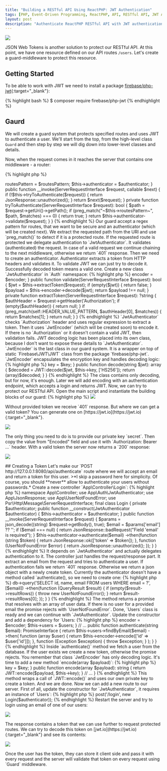 ```yaml
---
title: "Building a RESTful API Using ReactPHP: JWT Authentication"
tags: [PHP, Event-Driven Programming, ReactPHP, API, RESTful API, JWT Authentication]
layout: post
description: "Authenticate ReactPHP RESTful API with JWT authentication"
---
```


<div class="row">
    <p class="text-center image col-sm-6 col-sm-offset-3">
        <img src="/assets/images/posts/reactphp-restful-api-authentication/jwt-logo.jpg">
    </p>
</div>




JSON Web Tokens is another solution to protect our RESTful API. At this point, we have one resource defined on our API routes `/users`. Let's create a guard-middleware to protect this resource.

## Getting Started

To be able to work with JWT we need to install a package [firebase/php-jwt](https://github.com/firebase/php-jwt){:target="_blank"}:

{% highlight bash %}
$ composer require firebase/php-jwt
{% endhighlight %}

## Gaurd

We will create a guard system that protects specified routes and uses JWT to authenticate a user. We'll start from the top, from the high-level class `Guard` and then step by step we will dig down into lower-level classes and details.

Now, when the request comes in it reaches the server that contains one middleware - a router:

{% highlight php %}
<?php

// ...

$server = new Server(new Router($routes));
{% endhighlight %}


We need to hack into this step and authenticate the request **before** it reaches the router. For example, we want to protect all routes that start with `/users`. If authentication fails there is no need to execute the router, we already can return a `401` response. So, it looks like the guard is the best candidate for a new middleware which will be executed in the first place. Something like this:

{% highlight php %}
<?php

// ...

$auth = new Guard('/users', $authenticator);
$server = new Server([$auth, new Router($routes)]);

{% endhighlight %}

Now the server has to middlewares: guard and router. The guard is the first middleware in the chain and it means that the request has to go through the guard before it reaches the router. In this case the controller will be executed only if the request passed the guard. 

The guard system will definitely contain several classes, so let's create a new `Auth` namespace in our project and create a new class `Guard` in it:

{% highlight php %}
<?php

namespace App\Auth;

use App\Auth\Jwt\JwtAuthenticator;
use App\JsonResponse;
use Psr\Http\Message\ServerRequestInterface;

final class Guard
{
    private $routesPattern;

    private $authenticator;

    public function __construct($routesPattern, JwtAuthenticator $authenticator)
    {
        $this->routesPattern = $routesPattern;
        $this->authenticator = $authenticator;
    }

    public function __invoke(ServerRequestInterface $request, callable $next)
    {
        if (!$this->tryToAuthenticate($request)) {
            return JsonResponse::unauthorized();
        }

        return $next($request);

    }

    private function tryToAuthenticate(ServerRequestInterface $request): bool
    {
        $path = $request->getUri()->getPath();
        if (preg_match("~$this->routesPattern~", $path, $matches) === 0) {
            return true;
        }


        return $this->authenticator->validate($request);
    }
}
{% endhighlight %}

Our guard accept a regex pattern for routes, that we want to be secure and an authenticator (which will be created next). We extract the requested path from the URI and use `preg_match()` to detect if it is a protected route. If the requested route is protected we delegate authentication to `JwtAuthenticator`. It validates (authenticated) the request. In case of a valid request we continue chaining to the next middleware, otherwise we return `401` response.

Then we need to create an authenticator. Authenticator extracts a token from HTTP headers and validates it. To validate JWT we can just try to decode it. Successfully decoded token means a valid one.

Create a new class `JwtAuthenticator` in `Auth` namespace:

{% highlight php %}
<?php

namespace App\Auth;

use Psr\Http\Message\ServerRequestInterface;
use React\Promise\PromiseInterface;

final class JwtAuthenticator
{
    private const HEADER_VALUE_PATTERN = "/Bearer\s+(.*)$/i";

    private $encoder;

    public function __construct(JwtEncoder $encoder)
    {
        $this->encoder = $encoder;
    }

    public function validate(ServerRequestInterface $request): bool
    {
        $jwt = $this->extractToken($request);
        if (empty($jwt)) {
            return false;
        }

        $payload = $this->encoder->decode($jwt);
        return $payload !== null;
    }

    private function extractToken(ServerRequestInterface $request): ?string
    {
        $authHeader = $request->getHeader('Authorization');
        if (empty($authHeader)) {
            return null;
        }

        if (preg_match(self::HEADER_VALUE_PATTERN, $authHeader[0], $matches)) {
            return $matches[1];
        }

        return null;
    }
}
{% endhighlight %}

`JwtAuthenticator` checks `Authorization` header and uses regular expression to extract a token. Then it uses `JwtEncoder` (which will be created soon) to encode it. If there is no `Authorization` or it doesn't contain a valid JWT, then validation fails.

JWT decoding logic has been placed into its own class, because I don't want to expose these details to `JwtAuthenticator`. `JwtEncoder` is the last class in our guard system. It is a wrapper on top of static `Firebase\JWT\JWT` class from the package `firebase/php-jwt`. `JwtEncoder` encapsulates the encryption key and handles decoding logic:

{% highlight php %}
<?php

namespace App\Auth;

use Firebase\JWT\JWT;

final class JwtEncoder
{
    private $key;

    public function __construct(string $key)
    {
        $this->key = $key;
    }

    public function decode(string $jwt): array
    {
        $decoded = JWT::decode($jwt, $this->key, ['HS256']);
        return (array)$decoded;
    }
}
{% endhighlight %}

The class contains only decoding, but for now, it's enough. Later we will add encoding with an authentication endpoint, which accepts a login and returns JWT.

Now, we can try to protect our RESTful API. Open the main script and instantiate the building blocks of our guard:

{% highlight php %}
<?php

// ...

$authenticator = new JwtAuthenticator(new JwtEncoder('secret'));
$auth = new Guard('/users', $authenticator);

$server = new Server([$auth, new Router($routes)]);
{% endhighlight %}

We create `JwtEncoder` with a private key `secret`. Then use this encoder to create an instance of `JwtAuthenticator`. And the last step is to create a `Guard`. We protect all routes that start with `/users` with our `JwtAuthenticator`. Now let's try to send a request to one of protected routes:

<p class="text-center image">
    <img src="/assets/images/posts/reactphp-restful-api-authentication/jwt-401.png">
</p>

Without provided token we receive `401` response. But where we can get a valid token? You can generate one on [https://jwt.io](https://jwt.io){:target="_blank"}. 

<p class="text-center image">
    <img src="/assets/images/posts/reactphp-restful-api-authentication/jwt-generate.jpg">
</p>

The only thing you need to do is to provide our private key `secret`. Then copy the value from "Encoded" field and use it with `Authorization: Bearer ...` header. With a valid token the server now returns a `200` response:

<p class="text-center image">
    <img src="/assets/images/posts/reactphp-restful-api-authentication/jwt-request.png">
</p>

## Creating a Token

Let's make our `POST http://127.0.0.1:8080/api/authenticate` route where we will accept an email and return a token for this user. 

>*I skip a password here for simplicity. Of course, you should **never** allow to authenticate your users without passwords.*

Create a new controller `App\Controller\Login`:

{% highlight php %}
namespace App\Controller;

use App\Auth\JwtAuthenticator;
use App\JsonResponse;
use App\UserNotFoundError;
use Psr\Http\Message\ServerRequestInterface;

final class Login
{
    private $authenticator;

    public function __construct(JwtAuthenticator $authenticator)
    {
        $this->authenticator = $authenticator;
    }

    public function __invoke(ServerRequestInterface $request)
    {
        $params = json_decode((string) $request->getBody(), true);
        $email = $params['email'] ?? '';

        if ($email === null) {
            return JsonResponse::badRequest("Field 'email' is required");
        }

        $this->authenticator->authenticate($email)
            ->then(function (string $token) {
                    return JsonResponse::ok(['token' => $token]);
                },
                function (UserNotFoundError $error) {
                    return JsonResponse::unauthorized();
                });
    }
}
{% endhighlight %}

It depends on `JwtAuthenticator` and actually delegates authentication to it. The controller just handles the request/response part. It extract an email from the request and tries to authenticate a user. If authentication fails we return `401` response. Otherwise we return a json object with a newly create token. 

Currently the authenticator doesn't have a method called `authenticate(), so we need to create one:

{% highlight php %}
<?php

namespace App\Auth;

// ...

final class JwtAuthenticator
{
    // ...

    public function authenticate(string $email): PromiseInterface
    {
        // ...
    }
}
{% endhighlight %}

I have created an empty method `authenticate()`. The idea is the following: we accept an email. Then we ask the `Users` object if there is a user with a provided email. If such user exists we create a token and return an id of this user as a payload. Otherwise we throw an exception.

Before we continue we need to update `Users` class and add a method for retrieving a user by an email:

{% highlight php %}
<?php

namespace App;

use React\MySQL\ConnectionInterface;
use React\MySQL\QueryResult;
use React\Promise\PromiseInterface;

final class Users
{
    // ...

    public function findByEmail(string $email): PromiseInterface
    {
        return $this->db->query('SELECT id, name, email FROM users WHERE email = ?', [$email])
            ->then(function (QueryResult $result) {
                if (empty($result->resultRows)) {
                    throw new UserNotFoundError();
                }

                return $result->resultRows[0];
            });
    }

}

{% endhighlight %}

The method returns a promise that resolves with an array of user data. If there is no user for a provided email the promise rejects with `UserNotFoundError`. Done, `Users` class is ready and we can continue with `JwtAuthenticator`. Update the constructor and add a dependency for `Users:

{% highlight php %}
<?php

namespace App\Auth;

// ...

final class JwtAuthenticator
{
    private $encoder;
    private $users;

    public function __construct(JwtEncoder $encoder, Users $users)
    {
        $this->encoder = $encoder;
        $this->users = $users;
    }

    // ...

    public function authenticate(string $email): PromiseInterface
    {
        return $this->users->findByEmail($email)
            ->then(
                function (array $user) {
                    return $this->encoder->encode(['id' => $user['id']]);
                },
                function (Exception $exception) {
                    throw $exception;
                }
            );
    }
}
{% endhighlight %}

Inside `authenticate()` method we fetch a user from the database. If the user exists we create a new token, otherwise the promise rejects. You remember that class `JwtEncoder` has only decoding logic. It's time to add a new method `encode(array $payload)`:

{% highlight php %}
<?php

namespace App\Auth;

use Firebase\JWT\JWT;

final class JwtEncoder
{
    private $key;

    public function __construct(string $key)
    {
        $this->key = $key;
    }

    public function encode(array $payload): string
    {
        return JWT::encode($payload, $this->key);
    }

    // ...
}
{% endhighlight %}

This method wraps a call of `JWT::encode()` and uses our own private key to create a token. And we are done. Now we can add a new route to our server. First of all, update the constructor for `JwtAuthenticator`, it requires an instance of `Users`:

{% highlight php %}
<?php

// ... 
$authenticator = new JwtAuthenticator(new JwtEncoder('secret'), $users);
{% endhighlight %}

Then, add a new route to the collection:

{% highlight php %}
<?php

// ...
$routes = new RouteCollector(new Std(), new GroupCountBased());
$routes->post('/login', new Login($authenticator));

{% endhighlight %}

Restart the server and try to login using an email of one of our users:

<p class="text-center image">
    <img src="/assets/images/posts/reactphp-restful-api-authentication/login.png">
</p>

The response contains a token that we can use further to request protected routes. We can try to decode this token on [jwt.io](https://jwt.io){:target="_blank"} and see its contents:

<p class="text-center image">
    <img src="/assets/images/posts/reactphp-restful-api-authentication/jwt-decode.png">
</p>

Once the user has the token, they can store it client side and pass it with every request and the server will validate that token on every request using `Guard` middleware.
